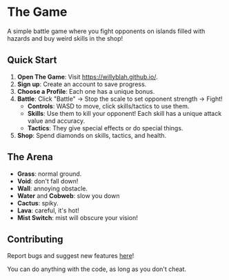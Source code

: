 # The Game

A simple battle game where you fight opponents on islands filled with hazards and buy weird skills in the shop!

## Quick Start

1. **Open The Game**: Visit <https://willyblah.github.io/>.
2. **Sign up**: Create an account to save progress.
3. **Choose a Profile**: Each one has a unique bonus.
4. **Battle**: Click "Battle" -> Stop the scale to set opponent strength -> Fight!
   - **Controls**: WASD to move, click skills/tactics to use them.
   - **Skills**: Use them to kill your opponent! Each skill has a unique attack value and accuracy.
   - **Tactics**: They give special effects or do special things.
5. **Shop**: Spend diamonds on skills, tactics, and health.

## The Arena

- **Grass**: normal ground.
- **Void**: don't fall down!
- **Wall**: annoying obstacle.
- **Water** and **Cobweb**: slow you down
- **Cactus**: spiky.
- **Lava**: careful, it's hot!
- **Mist Switch**: mist will obscure your vision!

## Contributing

Report bugs and suggest new features [here](https://github.com/willyblah/willyblah.github.io/issues/new)!

You can do anything with the code, as long as you don't cheat.

